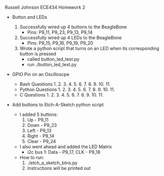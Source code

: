 Russell Johnson
ECE434 Homework 2

- Button and LEDs
	1. Successfully wired up 4 buttons to the BeagleBone
		- Pins: P9_11, P9_23, P9_13, P9_14
	2. Successfully wired up 4 LEDs to the BeagleBone
		- Pins: P9_15, P9_16, P9_19, P9_20
	3. Wrote a python script that turns on an LED when its 
	   corresponding button is pressed
		- called button_led_test.py
		- run ./button_led_test.py

- GPIO Pin on an Oscilloscpe
	- Bash Questions
		1.
		2.
		3.
		4.
		5.
		6.
		7.
		8.
		9.
		10.
		11.
	 - Python Questions
		1. 
		2.
		3.
		4.
		5.
		6.
		7.
		8.
		9.
		10.
		11.
	- C Questions
		1. 
		2.
		3.
		4.
		5.
		6.
		7.
		8.
		9.
		10.
		11.

- Add buttons to Etch-A-Sketch python script
	- I added 5 buttons:
		1. Up - P9_11
		2. Down - P9_23
		3. Left - P9_13
		4. Right - P9_14
		5. Clear - P9_24
	- I also went ahead and added the LED Matrix
		- i2c bus 1: Data - P9_17, CLK - P9_18
	- How to run:
		1. ./etch_a_sketch_btns.py
		2. Instructions will be printed out

